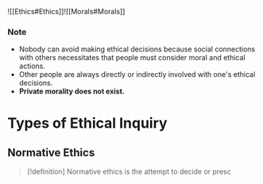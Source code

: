 ![[Ethics#Ethics]]![[Morals#Morals]]
### Note
- Nobody can avoid making ethical decisions because social connections with others necessitates that people must consider moral and ethical actions.
- Other people are always directly or indirectly involved with one's ethical decisions. 
- **Private morality does not exist.**
# Types of Ethical Inquiry
## Normative Ethics
>[!definition]
>Normative ethics is the attempt to decide or presc